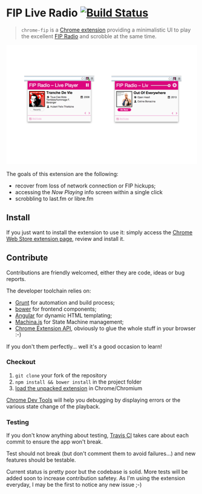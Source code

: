 # FIP Live Radio [![Build Status](https://travis-ci.org/oncletom/chrome-fip.png?branch=master)](https://travis-ci.org/oncletom/chrome-fip)

> `chrome-fip` is a [Chrome extension](https://chrome.google.com/webstore/detail/fip-live-radio/fnhlecpfnocgmmmghkjcipmhdpmpddii) providing a minimalistic UI to play the excellent [FIP Radio](http://www.fipradio.fr/) and scrobble at the same time.

![Extension Showcase](src/resources/showcase.png)

The goals of this extension are the following:
- recover from loss of network connection or FIP hickups;
- accessing the *Now Playing* info screen within a single click
- scrobbling to last.fm or libre.fm

## Install

If you just want to install the extension to use it:
simply access the [Chrome Web Store extension page](https://chrome.google.com/webstore/detail/fip-live-radio/fnhlecpfnocgmmmghkjcipmhdpmpddii),
review and install it.

## Contribute

Contributions are friendly welcomed, either they are code, ideas or bug reports.

The developer toolchain relies on:
- [Grunt](http://gruntjs.com/) for automation and build process;
- [bower](http://bower.io/) for frontend components;
- [Angular](http://angularjs.org/) for dynamic HTML templating;
- [Machina.js](https://github.com/ifandelse/machina.js) for State Machine management;
- [Chrome Extension API](http://developer.chrome.com/extensions/), obviously to glue the whole stuff in your browser :-)

If you don't them perfectly… well it's a good occasion to learn!

### Checkout

1. `git clone` your fork of the repository
1. `npm install && bower install` in the project folder
1. [load the unpacked extension](http://developer.chrome.com/extensions/getstarted.html#unpacked) in Chrome/Chromium

[Chrome Dev Tools](https://developers.google.com/chrome-developer-tools/) will
help you debugging by displaying errors or the various state change of the playback.

### Testing

If you don't know anything about testing, [Travis CI](https://travis-ci.org/oncletom/chrome-fip)
takes care about each commit to ensure the app won't break.

Test should not break (but don't comment them to avoid failures...) and new features should be testable.

Current status is pretty poor but the codebase is solid. More tests will be added soon to
increase contribution safetey. As I'm using the extension everyday, I may be the first to notice any new issue ;-)
